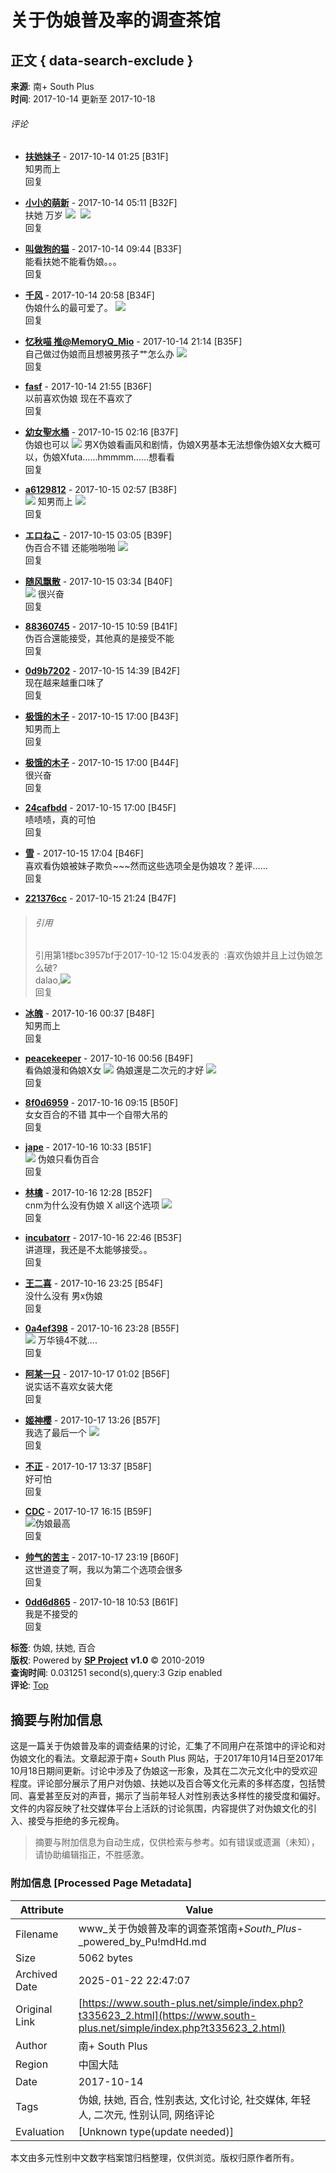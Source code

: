 # 关于伪娘普及率的调查茶馆

## 正文 { data-search-exclude }


**来源**: 南+ South Plus  
**时间**: 2017-10-14 更新至 2017-10-18

###### 评论

- [**扶她妹子**](u.php?action=show&uid=216405) - 2017-10-14 01:25 \[B31F\]  
知男而上  
回复

- [**小小的萌新**](u.php?action=show&uid=768215) - 2017-10-14 05:11 \[B32F\]  
扶她 万岁 ![](images/post/smile/smallface/face056.jpg)  ![](images/post/smile/smallface/face076.jpg)  
回复

- [**叫做狗的猫**](u.php?action=show&uid=649227) - 2017-10-14 09:44 \[B33F\]  
能看扶她不能看伪娘。。。  
回复

- [**千风**](u.php?action=show&uid=543082) - 2017-10-14 20:58 \[B34F\]  
伪娘什么的最可爱了。 ![](images/post/smile/smallface/face111.jpg)  
回复

- [**忆秋喵 推@MemoryQ\_Mio**](u.php?action=show&uid=399873) - 2017-10-14 21:14 \[B35F\]  
自己做过伪娘而且想被男孩子艹怎么办 ![](images/post/smile/smallface/face108.jpg)  
回复

- [**fasf**](u.php?action=show&uid=79078) - 2017-10-14 21:55 \[B36F\]  
以前喜欢伪娘 现在不喜欢了  
回复

- [**幼女聖水桶**](u.php?action=show&uid=263491) - 2017-10-15 02:16 \[B37F\]  
伪娘也可以 ![](images/post/smile/smallface/face077.gif) 男X伪娘看画风和剧情，伪娘X男基本无法想像伪娘X女大概可以，伪娘Xfuta……hmmmm……想看看  
回复

- [**a6129812**](u.php?action=show&uid=56295) - 2017-10-15 02:57 \[B38F\]  
![](images/post/smile/smallface/face040.jpg) 知男而上 ![](images/post/smile/smallface/face108.jpg)  
回复

- [**エロねこ**](u.php?action=show&uid=35470) - 2017-10-15 03:05 \[B39F\]  
伪百合不错 还能啪啪啪 ![](images/post/smile/smallface/face077.gif)  
回复

- [**随风飘散**](u.php?action=show&uid=802438) - 2017-10-15 03:34 \[B40F\]  
![](images/post/smile/smallface/face113.jpg) 很兴奋  
回复

- [**88360745**](u.php?action=show&uid=869421) - 2017-10-15 10:59 \[B41F\]  
伪百合還能接受，其他真的是接受不能  
回复

- [**0d9b7202**](u.php?action=show&uid=835859) - 2017-10-15 14:39 \[B42F\]  
现在越来越重口味了  
回复

- [**极饿的木子**](u.php?action=show&uid=473371) - 2017-10-15 17:00 \[B43F\]  
知男而上  
回复

- [**极饿的木子**](u.php?action=show&uid=473371) - 2017-10-15 17:00 \[B44F\]  
很兴奋  
回复

- [**24cafbdd**](u.php?action=show&uid=29006) - 2017-10-15 17:00 \[B45F\]  
啧啧啧，真的可怕  
回复

- [**雪**](u.php?action=show&uid=298685) - 2017-10-15 17:04 \[B46F\]  
喜欢看伪娘被妹子欺负~~~然而这些选项全是伪娘攻？差评……  
回复

- [**221376cc**](u.php?action=show&uid=840447) - 2017-10-15 21:24 \[B47F\]  
> ###### 引用  
> 引用第1楼bc3957bf于2017-10-12 15:04发表的  :喜欢伪娘并且上过伪娘怎么破?  
> dalao,![](images/post/smile/smallface/face108.jpg)  
> 回复

- [**冰魄**](u.php?action=show&uid=464347) - 2017-10-16 00:37 \[B48F\]  
知男而上  
回复

- [**peacekeeper**](u.php?action=show&uid=69566) - 2017-10-16 00:56 \[B49F\]  
看偽娘漫和偽娘X女 ![](images/post/smile/smallface/face077.gif) 偽娘還是二次元的才好 ![](images/post/smile/smallface/face108.jpg)  
回复

- [**8f0d6959**](u.php?action=show&uid=342418) - 2017-10-16 09:15 \[B50F\]  
女女百合的不错 其中一个自带大吊的  
回复

- [**jape**](u.php?action=show&uid=860939) - 2017-10-16 10:33 \[B51F\]  
![](images/post/smile/smallface/face040.jpg) 伪娘只看伪百合  
回复

- [**林檎**](u.php?action=show&uid=322337) - 2017-10-16 12:28 \[B52F\]  
cnm为什么没有伪娘 X all这个选项 ![](images/post/smile/smallface/face040.jpg)  
回复

- [**incubatorr**](u.php?action=show&uid=562366) - 2017-10-16 22:46 \[B53F\]  
讲道理，我还是不太能够接受。。  
回复

- [**王二喜**](u.php?action=show&uid=408715) - 2017-10-16 23:25 \[B54F\]  
没什么没有 男x伪娘  
回复

- [**0a4ef398**](u.php?action=show&uid=526264) - 2017-10-16 23:28 \[B55F\]  
![](images/post/smile/smallface/face064.jpg) 万华镜4不就....  
回复

- [**阿某一只**](u.php?action=show&uid=212895) - 2017-10-17 01:02 \[B56F\]  
说实话不喜欢女装大佬  
回复

- [**姬神樱**](u.php?action=show&uid=827990) - 2017-10-17 13:26 \[B57F\]  
我选了最后一个 ![](images/post/smile/smallface/face040.jpg)  
回复

- [**不正**](u.php?action=show&uid=770913) - 2017-10-17 13:37 \[B58F\]  
好可怕  
回复

- [**CDC**](u.php?action=show&uid=470081) - 2017-10-17 16:15 \[B59F\]  
![](images/post/smile/smallface/face076.jpg)伪娘最高  
回复

- [**帅气的苦主**](u.php?action=show&uid=313552) - 2017-10-17 23:19 \[B60F\]  
这世道变了啊，我以为第二个选项会很多  
回复

- [**0dd6d865**](u.php?action=show&uid=228402) - 2017-10-18 10:53 \[B61F\]  
我是不接受的  
回复

**标签**: 伪娘, 扶她, 百合  
**版权**: Powered by [**SP Project**](/) **v1.0** © 2010-2019  
**查询时间**: 0.031251 second(s),query:3 Gzip enabled  
**评论**: [Top](#0)
<!-- tcd_original_link https://www.south-plus.net/simple/index.php?t335623_2.html -->


## 摘要与附加信息

<!-- tcd_abstract -->
这是一篇关于伪娘普及率的调查结果的讨论，汇集了不同用户在茶馆中的评论和对伪娘文化的看法。文章起源于南+ South Plus 网站，于2017年10月14日至2017年10月18日期间更新。讨论中涉及了伪娘这一形象，及其在二次元文化中的受欢迎程度。评论部分展示了用户对伪娘、扶她以及百合等文化元素的多样态度，包括赞同、喜爱甚至反对的声音，揭示了当前年轻人对性别表达多样性的接受度和偏好。文件的内容反映了社交媒体平台上活跃的讨论氛围，内容提供了对伪娘文化的引入、接受与拒绝的多元视角。
<!-- tcd_abstract_end -->

> 摘要与附加信息为自动生成，仅供检索与参考。如有错误或遗漏（未知），请协助编辑指正，不胜感激。

### 附加信息 [Processed Page Metadata]

| Attribute       | Value                                  |
|-----------------|----------------------------------------|
| Filename        | www_关于伪娘普及率的调查茶馆南+_South_Plus_-_powered_by_Pu!mdHd.md                             |
| Size            | 5062 bytes                           |
| Archived Date   | 2025-01-22 22:47:07                             |
| Original Link   | [https://www.south-plus.net/simple/index.php?t335623_2.html](https://www.south-plus.net/simple/index.php?t335623_2.html)                       |
| Author          | 南+ South Plus                               |
| Region          | 中国大陆                               |
| Date            | 2017-10-14                                 |
| Tags            | 伪娘, 扶她, 百合, 性别表达, 文化讨论, 社交媒体, 年轻人, 二次元, 性别认同, 网络评论                                 |
| Evaluation            | [Unknown type(update needed)]                                 |
<!-- tcd_table_end -->

本文由多元性别中文数字档案馆归档整理，仅供浏览。版权归原作者所有。

